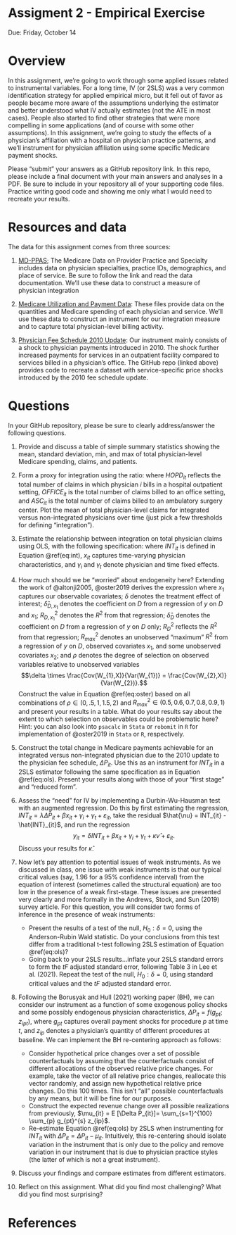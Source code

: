 Assigment 2 - Empirical Exercise
================
Due: Friday, October 14

# Overview

In this assignment, we’re going to work through some applied issues
related to instrumental variables. For a long time, IV (or 2SLS) was a
very common identification strategy for applied empirical micro, but it
fell out of favor as people became more aware of the assumptions
underlying the estimator and better understood what IV actually
estimates (not the ATE in most cases). People also started to find other
strategies that were more compelling in some applications (and of course
with some other assumptions). In this assignment, we’re going to study
the effects of a physician’s affiliation with a hospital on physician
practice patterns, and we’ll instrument for physician affiliation using
some specific Medicare payment shocks.

Please “submit” your answers as a GitHub repository link. In this repo,
please include a final document with your main answers and analyses in a
PDF. Be sure to include in your repository all of your supporting code
files. Practice writing good code and showing me only what I would need
to recreate your results.

# Resources and data

The data for this assignment comes from three sources:

1.  [MD-PPAS](https://resdac.org/cms-data/files/md-ppas); The Medicare
    Data on Provider Practice and Specialty includes data on physician
    specialties, practice IDs, demographics, and place of service. Be
    sure to follow the link and read the data documentation. We’ll use
    these data to construct a measure of physician integration

2.  [Medicare Utilization and Payment
    Data](https://data.cms.gov/provider-summary-by-type-of-service/medicare-physician-other-practitioners/medicare-physician-other-practitioners-by-provider-and-service):
    These files provide data on the quantities and Medicare spending of
    each physician and service. We’ll use these data to construct an
    instrument for our integration measure and to capture total
    physician-level billing activity.

3.  [Physician Fee Schedule 2010
    Update](https://github.com/imccart/PFS_Update_2010): Our instrument
    mainly consists of a shock to physician payments introduced in 2010.
    The shock further increased payments for services in an outpatient
    facility compared to services billed in a physician’s office. The
    GitHub repo (linked above) provides code to recreate a dataset with
    service-specific price shocks introduced by the 2010 fee schedule
    update.

# Questions

In your GitHub repository, please be sure to clearly address/answer the
following questions.

1.  Provide and discuss a table of simple summary statistics showing the
    mean, standard deviation, min, and max of total physician-level
    Medicare spending, claims, and patients.

2.  Form a proxy for integration using the ratio: where $HOPD_{it}$
    reflects the total number of claims in which physician $i$ bills in
    a hospital outpatient setting, $OFFICE_{it}$ is the total number of
    claims billed to an office setting, and $ASC_{it}$ is the total
    number of claims billed to an ambulatory surgery center. Plot the
    mean of total physician-level claims for integrated versus
    non-integrated physicians over time (just pick a few thresholds for
    defining “integration”).

3.  Estimate the relationship between integration on total physician
    claims using OLS, with the following specification: where $INT_{it}$
    is defined in Equation @ref(eq:int), $x_{it}$ captures time-varying
    physician characteristics, and $\gamma_{i}$ and $\gamma_{t}$ denote
    physician and time fixed effects.

4.  How much should we be “worried” about endogeneity here? Extending
    the work of @altonji2005, @oster2019 derives the expression where
    $x_{1}$ captures our observable covariates; $\delta$ denotes the
    treatment effect of interest; $\hat{\delta}_{D,x_{1}}$ denotes the
    coefficient on $D$ from a regression of $y$ on $D$ and $x_{1}$;
    $R_{D,x_{1}}^{2}$ denotes the $R^{2}$ from that regression;
    $\hat{\delta}_{D}$ denotes the coefficient on $D$ from a regression
    of $y$ on $D$ only; $R_{D}^{2}$ reflects the $R^{2}$ from that
    regression; $R_{max}^{2}$ denotes an unobserved “maximum” $R^{2}$
    from a regression of $y$ on $D$, observed covariates $x_{1}$, and
    some unobserved covariates $x_{2}$; and $\rho$ denotes the degree of
    selection on observed variables relative to unobserved variables
    $$\delta \times \frac{Cov(W_{1},X)}{Var(W_{1})} = \frac{Cov(W_{2},X)}{Var(W_{2})}.$$
    Construct the value in Equation @ref(eq:oster) based on all
    combinations of $\rho \in (0, .5, 1, 1.5, 2)$ and
    $R_{max}^{2} \in (0.5, 0.6, 0.7, 0.8, 0.9, 1)$ and present your
    results in a table. What do your results say about the extent to
    which selection on observables could be problematic here? Hint: you
    can also look into `psacalc` in `Stata` or `robomit` in `R` for
    implementation of @oster2019 in `Stata` or `R`, respectively.

5.  Construct the total change in Medicare payments achievable for an
    integrated versus non-integrated physician due to the 2010 update to
    the physician fee schedule, $\Delta P_{it}$. Use this as an
    instrument for $INT_{it}$ in a 2SLS estimator following the same
    specification as in Equation @ref(eq:ols). Present your results
    along with those of your “first stage” and “reduced form”.

6.  Assess the “need” for IV by implementing a Durbin-Wu-Hausman test
    with an augmented regression. Do this by first estimating the
    regression,
    $INT_{it} = \lambda \Delta P_{it} + \beta x_{it} + \gamma_{i} + \gamma_{t} + \varepsilon_{it}$,
    take the residual $\hat{\nu} = INT_{it} - \hat{INT}_{it}$, and run
    the regression
    $$y_{it} = \delta INT_{it} + \beta x_{it} + \gamma_{i} + \gamma_{t} + \kappa \hat{\nu} + \varepsilon_{it}.$$
    Discuss your results for $\hat{\kappa}$.

7.  Now let’s pay attention to potential issues of weak instruments. As
    we discussed in class, one issue with weak instruments is that our
    typical critical values (say, 1.96 for a 95% confidence interval)
    from the equation of interest (sometimes called the structural
    equation) are too low in the presence of a weak first-stage. These
    issues are presented very clearly and more formally in the Andrews,
    Stock, and Sun (2019) survey article. For this question, you will
    consider two forms of inference in the presence of weak instruments:

    -   Present the results of a test of the null, $H_{0}: \delta=0$,
        using the Anderson-Rubin Wald statistic. Do your conclusions
        from this test differ from a traditional t-test following 2SLS
        estimation of Equation @ref(eq:ols)?
    -   Going back to your 2SLS results…inflate your 2SLS standard
        errors to form the $tF$ adjusted standard error, following Table
        3 in Lee et al. (2021). Repeat the test of the null,
        $H_{0}: \delta=0$, using standard critical values and the $tF$
        adjusted standard error.

8.  Following the Borusyak and Hull (2021) working paper (BH), we can
    consider our instrument as a function of some exogenous policy
    shocks and some possibly endogenous physician characteristics,
    $\Delta P_{it}=f\left(g_{pt}; z_{ipt}\right)$, where $g_{pt}$
    captures overall payment shocks for procedure $p$ at time $t$, and
    $z_{ip}$ denotes a physician’s quantity of different procedures at
    baseline. We can implement the BH re-centering approach as follows:

    -   Consider hypothetical price changes over a set of possible
        counterfactuals by assuming that the counterfactuals consist of
        different allocations of the observed relative price changes.
        For example, take the vector of all relative price changes,
        reallocate this vector randomly, and assign new hypothetical
        relative price changes. Do this 100 times. This isn’t “all”
        possible counterfactuals by any means, but it will be fine for
        our purposes.
    -   Construct the expected revenue change over all possible
        realizations from previously,
        $\mu_{it} = E [\Delta P_{it}]= \sum_{s=1}^{100} \sum_{p} g_{pt}^{s} z_{ip}$.
    -   Re-estimate Equation @ref(eq:ols) by 2SLS when instrumenting for
        $INT_{it}$ with
        $\tilde{\Delta} P_{it} = \Delta P_{it} - \mu_{it}$. Intuitively,
        this re-centering should isolate variation in the instrument
        that is only due to the policy and remove variation in our
        instrument that is due to physician practice styles (the latter
        of which is not a great instrument).

9.  Discuss your findings and compare estimates from different
    estimators.

10. Reflect on this assignment. What did you find most challenging? What
    did you find most surprising?

# References

